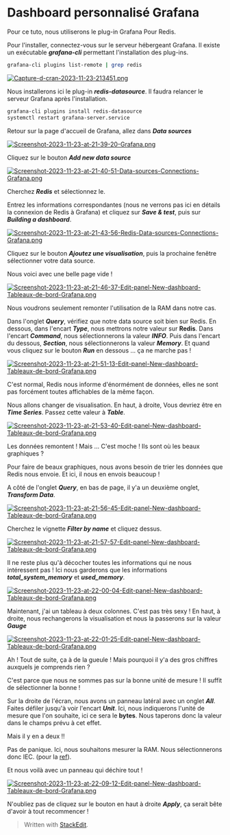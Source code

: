 ﻿# Dashboard personnalisé Grafana


Pour ce tuto, nous utiliserons le plug-in Grafana Pour Redis.

Pour l'installer, connectez-vous sur le serveur hébergeant Grafana.
Il existe un exécutable ***grafana-cli*** permettant l'installation des plug-ins.

```bash
grafana-cli plugins list-remote	| grep redis
```

 [![Capture-d-cran-2023-11-23-213451.png](https://i.postimg.cc/hjV1TMDj/Capture-d-cran-2023-11-23-213451.png)](https://postimg.cc/Q9x7rQWG)
  
Nous installerons ici le plug-in ***redis-datasource***.  Il faudra relancer le serveur Grafana après l'installation.

```bash
grafana-cli plugins install redis-datasource
systemctl restart grafana-server.service
```
Retour sur la page d'accueil de Grafana, allez dans ***Data sources***

[![Screenshot-2023-11-23-at-21-39-20-Grafana.png](https://i.postimg.cc/rz26gfWP/Screenshot-2023-11-23-at-21-39-20-Grafana.png)](https://postimg.cc/fSCgRj8c)
 
Cliquez sur le bouton ***Add new data source***

[![Screenshot-2023-11-23-at-21-40-51-Data-sources-Connections-Grafana.png](https://i.postimg.cc/SxN4Pt3B/Screenshot-2023-11-23-at-21-40-51-Data-sources-Connections-Grafana.png)](https://postimg.cc/zVM4bpJ7)

Cherchez ***Redis*** et sélectionnez le.

Entrez les informations correspondantes (nous ne verrons pas ici en détails la connexion de Redis à Grafana) et cliquez sur ***Save & test***, puis sur ***Building a dashboard***.

[![Screenshot-2023-11-23-at-21-43-56-Redis-Data-sources-Connections-Grafana.png](https://i.postimg.cc/Qd5QR07q/Screenshot-2023-11-23-at-21-43-56-Redis-Data-sources-Connections-Grafana.png)](https://postimg.cc/cvxt37XK)

Cliquez sur le bouton ***Ajoutez une visualisation***, puis la prochaine fenêtre sélectionner votre data source.

Nous voici avec une belle page vide !

[![Screenshot-2023-11-23-at-21-46-37-Edit-panel-New-dashboard-Tableaux-de-bord-Grafana.png](https://i.postimg.cc/FR1xzczW/Screenshot-2023-11-23-at-21-46-37-Edit-panel-New-dashboard-Tableaux-de-bord-Grafana.png)](https://postimg.cc/wy8Nb1hL)
 
Nous voudrons seulement remonter l'utilisation de la RAM dans notre cas.

Dans l'onglet ***Query***, vérifiez que notre data source soit bien sur Redis.
 En dessous, dans l'encart ***Type***, nous mettrons notre valeur sur **Redis**. 
Dans l'encart ***Command***, nous sélectionnerons la valeur ***INFO***. 
Puis dans l'encart du dessous, ***Section***, nous sélectionnerons la valeur ***Memory***. 
Et quand vous cliquez sur le bouton ***Run*** en dessous ... ça ne marche pas ! 

[![Screenshot-2023-11-23-at-21-51-13-Edit-panel-New-dashboard-Tableaux-de-bord-Grafana.png](https://i.postimg.cc/rw0c1ZbM/Screenshot-2023-11-23-at-21-51-13-Edit-panel-New-dashboard-Tableaux-de-bord-Grafana.png)](https://postimg.cc/K12dFfxH)

C'est normal, Redis nous informe d'énormément de données, elles ne sont pas forcément toutes affichables de la même façon.

Nous allons changer de visualisation. En haut, à droite, Vous devriez être en ***Time Series***. Passez cette valeur à ***Table***.

[![Screenshot-2023-11-23-at-21-53-40-Edit-panel-New-dashboard-Tableaux-de-bord-Grafana.png](https://i.postimg.cc/VNg7dmR6/Screenshot-2023-11-23-at-21-53-40-Edit-panel-New-dashboard-Tableaux-de-bord-Grafana.png)](https://postimg.cc/yJJhGq24) 


Les données remontent ! Mais ... C'est moche ! Ils sont où les beaux graphiques ?

Pour faire de beaux graphiques, nous avons besoin de trier les données que Redis nous envoie. Et ici, il nous en envois beaucoup !

 A côté de l'onglet ***Query***, en bas de page, il y'a un deuxième onglet, ***Transform Data***.

[![Screenshot-2023-11-23-at-21-56-45-Edit-panel-New-dashboard-Tableaux-de-bord-Grafana.png](https://i.postimg.cc/tgs5CWYr/Screenshot-2023-11-23-at-21-56-45-Edit-panel-New-dashboard-Tableaux-de-bord-Grafana.png)](https://postimg.cc/qtdn1tcn)

Cherchez le vignette ***Filter by name*** et cliquez dessus.

[![Screenshot-2023-11-23-at-21-57-57-Edit-panel-New-dashboard-Tableaux-de-bord-Grafana.png](https://i.postimg.cc/SQfW4DgS/Screenshot-2023-11-23-at-21-57-57-Edit-panel-New-dashboard-Tableaux-de-bord-Grafana.png)](https://postimg.cc/bddGHHXW)


Il ne reste plus qu'à décocher toutes les informations qui ne nous intéressent pas !
Ici nous garderons que les informations ***total_system_memory*** et ***used_memory***. 

[![Screenshot-2023-11-23-at-22-00-04-Edit-panel-New-dashboard-Tableaux-de-bord-Grafana.png](https://i.postimg.cc/kGR3QB1w/Screenshot-2023-11-23-at-22-00-04-Edit-panel-New-dashboard-Tableaux-de-bord-Grafana.png)](https://postimg.cc/BP3VsQG1)


Maintenant, j'ai un tableau à deux colonnes. C'est pas très sexy !
En haut, à droite, nous rechangerons la visualisation et nous la passerons sur la valeur ***Gauge***

[![Screenshot-2023-11-23-at-22-01-25-Edit-panel-New-dashboard-Tableaux-de-bord-Grafana.png](https://i.postimg.cc/pdd29XHc/Screenshot-2023-11-23-at-22-01-25-Edit-panel-New-dashboard-Tableaux-de-bord-Grafana.png)](https://postimg.cc/nX68gxMq)

Ah ! Tout de suite, ça à de la gueule !  Mais pourquoi il y'a des gros chiffres auxquels je comprends rien ? 

C'est parce que nous ne sommes pas sur la bonne unité de mesure ! Il suffit de sélectionner la bonne !

Sur la droite de l'écran, nous avons un panneau latéral avec un onglet ***All***.
Faites défiler jusqu'à voir l'encart ***Unit***.
Ici, nous indiquerons l'unité de mesure que l'on souhaite, ici ce sera le **bytes**. Nous taperons donc la valeur dans le champs prévu à cet effet.  

Mais il y en a deux !!

Pas de panique. Ici, nous souhaitons mesurer la RAM. Nous sélectionnerons donc 
 IEC. (pour la [ref](https://fr.wikipedia.org/wiki/Byte)).

Et nous voilà avec un panneau qui déchire tout !

[![Screenshot-2023-11-23-at-22-09-12-Edit-panel-New-dashboard-Tableaux-de-bord-Grafana.png](https://i.postimg.cc/TPkHwTd9/Screenshot-2023-11-23-at-22-09-12-Edit-panel-New-dashboard-Tableaux-de-bord-Grafana.png)](https://postimg.cc/3yvZf5D4)

N'oubliez pas de cliquez sur le bouton en haut à droite ***Apply***, ça serait bête d'avoir à tout recommencer !



> Written with [StackEdit](https://stackedit.io/).
